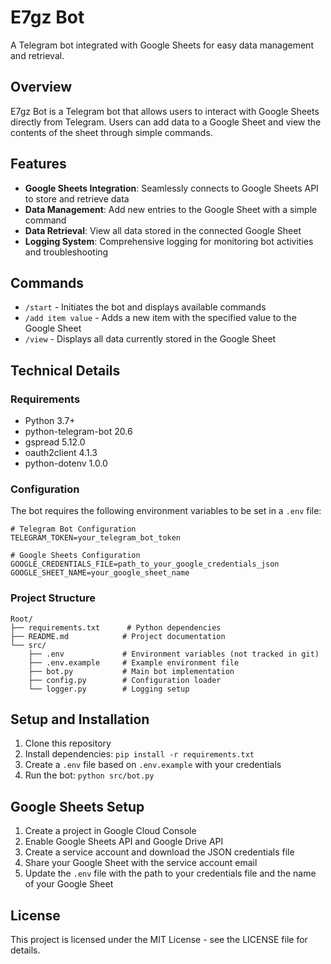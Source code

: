 # E7gz Bot

A Telegram bot integrated with Google Sheets for easy data management and retrieval.

## Overview

E7gz Bot is a Telegram bot that allows users to interact with Google Sheets directly from Telegram. Users can add data to a Google Sheet and view the contents of the sheet through simple commands.

## Features

- **Google Sheets Integration**: Seamlessly connects to Google Sheets API to store and retrieve data
- **Data Management**: Add new entries to the Google Sheet with a simple command
- **Data Retrieval**: View all data stored in the connected Google Sheet
- **Logging System**: Comprehensive logging for monitoring bot activities and troubleshooting

## Commands

- `/start` - Initiates the bot and displays available commands
- `/add item value` - Adds a new item with the specified value to the Google Sheet
- `/view` - Displays all data currently stored in the Google Sheet

## Technical Details

### Requirements

- Python 3.7+
- python-telegram-bot 20.6
- gspread 5.12.0
- oauth2client 4.1.3
- python-dotenv 1.0.0

### Configuration

The bot requires the following environment variables to be set in a `.env` file:

```
# Telegram Bot Configuration
TELEGRAM_TOKEN=your_telegram_bot_token

# Google Sheets Configuration
GOOGLE_CREDENTIALS_FILE=path_to_your_google_credentials_json
GOOGLE_SHEET_NAME=your_google_sheet_name
```

### Project Structure

```
Root/
├── requirements.txt      # Python dependencies
├── README.md            # Project documentation
└── src/
    ├── .env             # Environment variables (not tracked in git)
    ├── .env.example     # Example environment file
    ├── bot.py           # Main bot implementation
    ├── config.py        # Configuration loader
    └── logger.py        # Logging setup
```

## Setup and Installation

1. Clone this repository
2. Install dependencies: `pip install -r requirements.txt`
3. Create a `.env` file based on `.env.example` with your credentials
4. Run the bot: `python src/bot.py`

## Google Sheets Setup

1. Create a project in Google Cloud Console
2. Enable Google Sheets API and Google Drive API
3. Create a service account and download the JSON credentials file
4. Share your Google Sheet with the service account email
5. Update the `.env` file with the path to your credentials file and the name of your Google Sheet

## License

This project is licensed under the MIT License - see the LICENSE file for details.